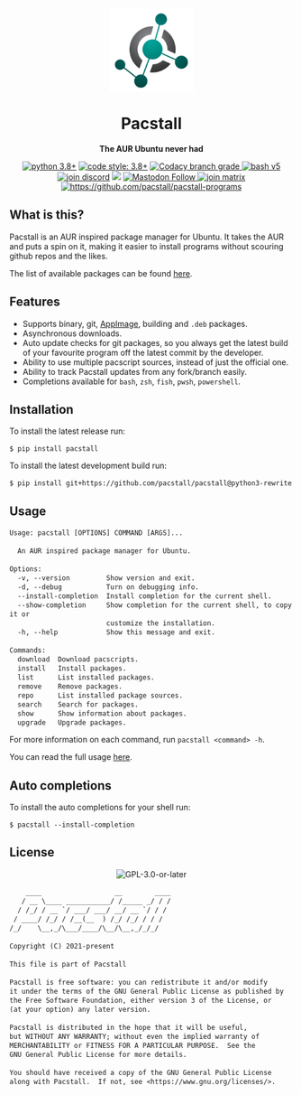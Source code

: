 <p align="center">
    <a href="https://github.com/pacstall/pacstall"><img align="center" height="150" src="https://raw.githubusercontent.com/pacstall/website/master/client/public/pacstall.svg" alt="Pacstall Logo" /></a>
</p>
<h1 align="center">Pacstall</h1>
<p align="center"><b>The AUR Ubuntu never had</b></p>

<p align="center">
    <!-- Programming info -->
    <a href="https://www.python.org/"><img alt="python 3.8+" src="https://img.shields.io/badge/python-3.8%2B-306998?logo=python&logoColor=white&style=for-the-badge" /></a>
    <a href="https://github.com/psf/black"><img alt="code style: 3.8+" src="https://img.shields.io/badge/code%20style-black-black?style=for-the-badge" /></a>
    <a href="https://www.codacy.com/gh/pacstall/pacstall/dashboard?utm_source=github.com&amp;utm_medium=referral&amp;utm_content=pacstall/pacstall&amp;utm_campaign=Badge_Grade">
        <img alt="Codacy branch grade" src="https://img.shields.io/codacy/grade/3c7e992f7e464b16919b7d57e524c997/python3-rewrite?logo=codacy&style=for-the-badge" />
    </a>
    <a href="https://www.gnu.org/software/bash"><img alt="bash v5" src="https://img.shields.io/badge/bash-v5-chateauGreen?logo=gnubash&logoColor=white&style=for-the-badge" /></a>
    <br />
    <!-- Social -->
    <a href="https://discord.gg/yzrjXJV6K8"><img alt="join discord" src="https://img.shields.io/discord/839818021207801878?color=5865F2&label=Discord&logo=discord&logoColor=FFFFFF&style=for-the-badge" /></a>
    <a href="https://reddit.com/r/pacstall"><img src="https://img.shields.io/reddit/subreddit-subscribers/pacstall?label=Reddit&color=FF4301&style=for-the-badge&logo=reddit&logoColor=FFFFFF" loading="lazy" /></a>
    <a href="https://social.linux.pizza/web/@pacstall">
        <img alt="Mastodon Follow" src="https://img.shields.io/mastodon/follow/107278715447740005?color=3088d4&domain=https%3A%2F%2Fsocial.linux.pizza&label=Mastodon&logo=mastodon&logoColor=white&style=for-the-badge" loading="lazy" />
    </a>
    <a href="https://matrix.to/#/#pacstall:matrix.org"><img alt="join matrix" src="https://img.shields.io/matrix/pacstall:matrix.org?color=888888&label=Matrix&logo=Matrix&style=for-the-badge" /></a>
    <br />
    <!-- Link to the programs repository -->
    <a href="https://github.com/pacstall/pacstall-programs">
        <img alt="https://github.com/pacstall/pacstall-programs" src="https://img.shields.io/github/commit-activity/m/pacstall/pacstall-programs?style=for-the-badge&label=user%20repo%20activity" />
    </a>
</p>

## What is this?

Pacstall is an AUR inspired package manager for Ubuntu. It takes the AUR and
puts a spin on it, making it easier to install programs without scouring github
repos and the likes.

The list of available packages can be found
[here](https://github.com/pacstall/pacstall-programs/tree/master/packages).

## Features

*  Supports binary, git, [AppImage](https://appimage.org), building and `.deb`
   packages.
*  Asynchronous downloads.
*  Auto update checks for git packages, so you always get the latest build of
   your favourite program off the latest commit by the developer.
*  Ability to use multiple pacscript sources, instead of just the official one.
*  Ability to track Pacstall updates from any fork/branch easily.
*  Completions available for `bash`, `zsh`, `fish`, `pwsh`, `powershell`.

## Installation

To install the latest release run:

```console
$ pip install pacstall
```

To install the latest development build run:

```console
$ pip install git+https://github.com/pacstall/pacstall@python3-rewrite
```

## Usage

```console
Usage: pacstall [OPTIONS] COMMAND [ARGS]...

  An AUR inspired package manager for Ubuntu.

Options:
  -v, --version         Show version and exit.
  -d, --debug           Turn on debugging info.
  --install-completion  Install completion for the current shell.
  --show-completion     Show completion for the current shell, to copy it or
                        customize the installation.
  -h, --help            Show this message and exit.

Commands:
  download  Download pacscripts.
  install   Install packages.
  list      List installed packages.
  remove    Remove packages.
  repo      List installed package sources.
  search    Search for packages.
  show      Show information about packages.
  upgrade   Upgrade packages.
```

For more information on each command, run `pacstall <command> -h`.

You can read the full usage
[here](https://github.com/pacstall/pacstall/wiki/Pacstall-2.0-Usage).


## Auto completions

To install the auto completions for your shell run:

```console
$ pacstall --install-completion
```

## License

<p align="center"><img alt="GPL-3.0-or-later" height="100" src="https://www.gnu.org/graphics/gplv3-or-later.svg" /></p>

```monospace
    ____                  __        ____
   / __ \____ ___________/ /_____ _/ / /
  / /_/ / __ `/ ___/ ___/ __/ __ `/ / /
 / ____/ /_/ / /__(__  ) /_/ /_/ / / /
/_/    \__,_/\___/____/\__/\__,_/_/_/

Copyright (C) 2021-present

This file is part of Pacstall

Pacstall is free software: you can redistribute it and/or modify
it under the terms of the GNU General Public License as published by
the Free Software Foundation, either version 3 of the License, or
(at your option) any later version.

Pacstall is distributed in the hope that it will be useful,
but WITHOUT ANY WARRANTY; without even the implied warranty of
MERCHANTABILITY or FITNESS FOR A PARTICULAR PURPOSE.  See the
GNU General Public License for more details.

You should have received a copy of the GNU General Public License
along with Pacstall.  If not, see <https://www.gnu.org/licenses/>.
```
